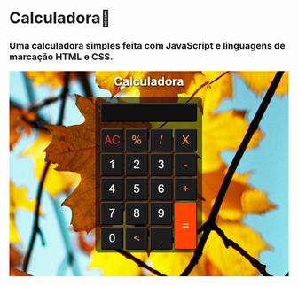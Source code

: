 # Calculadora🍁
### Uma calculadora simples feita com JavaScript e linguagens de marcação HTML e CSS.
<img src="Imagens/Visualização-do-projeto.jpeg" alt="imagem">
